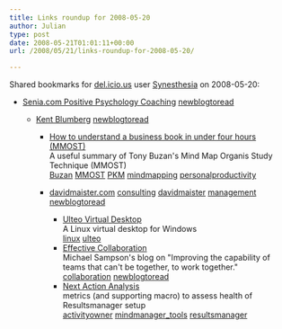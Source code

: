```yaml
---
title: Links roundup for 2008-05-20
author: Julian
type: post
date: 2008-05-21T01:01:11+00:00
url: /2008/05/21/links-roundup-for-2008-05-20/

---
```

Shared bookmarks for [del.icio.us][1] user [Synesthesia][2] on 2008-05-20:

  * [Senia.com Positive Psychology Coaching][3] 
    [newblogtoread][4] </li> 
    
      * [Kent Blumberg][5] 
        [newblogtoread][4] </li> 
        
          * [How to understand a business book in under four hours (MMOST)][6]  
            A useful summary of Tony Buzan's Mind Map Organis Study Technique (MMOST)  
            [Buzan][7] [MMOST][8] [PKM][9] [mindmapping][10] [personalproductivity][11] 
          * [davidmaister.com][12] 
            [consulting][13] [davidmaister][14] [management][15] [newblogtoread][4] </li> 
            
              * [Ulteo Virtual Desktop][16]  
                A Linux virtual desktop for Windows  
                [linux][17] [ulteo][18] 
              * [Effective Collaboration][19]  
                Michael Sampson's blog on "Improving the capability of teams that can't be together, to work together."  
                [collaboration][20] [newblogtoread][4] 
              * [Next Action Analysis][21]  
                metrics (and supporting macro) to assess health of Resultsmanager setup  
                [activityowner][22] [mindmanager_tools][23] [resultsmanager][24] </ul>

 [1]: https://del.icio.us/
 [2]: https://del.icio.us/synesthesia
 [3]: https://www.senia.com/
 [4]: https://del.icio.us/synesthesia/newblogtoread
 [5]: https://kentblumberg.typepad.com/kent_blumberg
 [6]: https://kentblumberg.typepad.com/kent_blumberg/2006/12/how_to_study_a_.html
 [7]: https://del.icio.us/synesthesia/Buzan
 [8]: https://del.icio.us/synesthesia/MMOST
 [9]: https://del.icio.us/synesthesia/PKM
 [10]: https://del.icio.us/synesthesia/mindmapping
 [11]: https://del.icio.us/synesthesia/personalproductivity
 [12]: https://davidmaister.com/blog
 [13]: https://del.icio.us/synesthesia/consulting
 [14]: https://del.icio.us/synesthesia/davidmaister
 [15]: https://del.icio.us/synesthesia/management
 [16]: https://www.ulteo.com/home/en/virtualdesktop?autolang=en
 [17]: https://del.icio.us/synesthesia/linux
 [18]: https://del.icio.us/synesthesia/ulteo
 [19]: https://www.michaelsampson.net/
 [20]: https://del.icio.us/synesthesia/collaboration
 [21]: https://wiki.activityowner.com/index.php?title=Next_Action_Analysis
 [22]: https://del.icio.us/synesthesia/activityowner
 [23]: https://del.icio.us/synesthesia/mindmanager_tools
 [24]: https://del.icio.us/synesthesia/resultsmanager